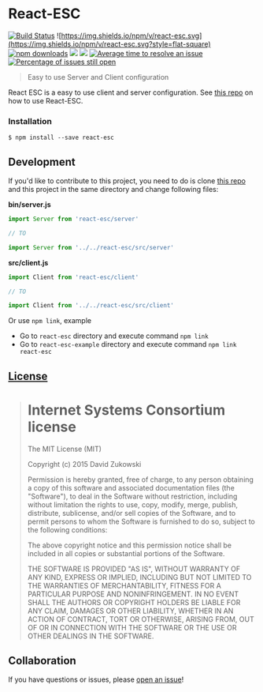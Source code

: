 # React-ESC 
[![Build Status](https://travis-ci.org/TriPSs/react-esc.svg?branch=master&style=flat-square)](https://travis-ci.org/TriPSs/react-esc?branch=master) ![https://img.shields.io/npm/v/react-esc.svg](https://img.shields.io/npm/v/react-esc.svg?style=flat-square) [![npm downloads](https://img.shields.io/npm/dt/react-esc.svg?maxAge=2592000&style=flat-square)](https://npm-stat.com/charts.html?package=react-esc) [![](https://img.shields.io/github/issues-raw/tripss/react-esc.svg?style=flat-square)](https://github.com/tripss/react-esc/issues) [![](https://img.shields.io/david/tripss/react-esc.svg?style=flat-square)](https://david-dm.org/tripss/react-esc#info=dependencies)
[![Average time to resolve an issue](http://isitmaintained.com/badge/resolution/tripss/react-esc.svg)](http://isitmaintained.com/project/tripss/react-esc "Average time to resolve an issue") [![Percentage of issues still open](http://isitmaintained.com/badge/open/tripss/react-esc.svg)](http://isitmaintained.com/project/tripss/react-esc "Percentage of issues still open")

> Easy to use Server and Client configuration

React ESC is a easy to use client and server configuration.
See [this repo](https://github.com/TriPSs/react-esc-example) on how to use React-ESC.

### Installation
```shell
$ npm install --save react-esc
```

## Development

If you'd like to contribute to this project, you need to do is clone
[this repo](https://github.com/TriPSs/react-esc-example) and this project in the same directory and change following files:

**bin/server.js**
```js
import Server from 'react-esc/server'

// TO

import Server from '../../react-esc/src/server'
```

**src/client.js**
```js
import Client from 'react-esc/client'

// TO

import Client from '../../react-esc/src/client'
```

Or use `npm link`, example
- Go to `react-esc` directory and execute command `npm link`
- Go to `react-esc-example` directory and execute command `npm link react-esc`

## [License](https://github.com/tripss/react-esc/blob/master/LICENSE)

> Internet Systems Consortium license
> ===================================
>
> The MIT License (MIT)
>  
> Copyright (c) 2015 David Zukowski
>  
> Permission is hereby granted, free of charge, to any person obtaining a copy
> of this software and associated documentation files (the "Software"), to deal
> in the Software without restriction, including without limitation the rights
> to use, copy, modify, merge, publish, distribute, sublicense, and/or sell
> copies of the Software, and to permit persons to whom the Software is
> furnished to do so, subject to the following conditions:
>  
> The above copyright notice and this permission notice shall be included in all
> copies or substantial portions of the Software.
>  
> THE SOFTWARE IS PROVIDED "AS IS", WITHOUT WARRANTY OF ANY KIND, EXPRESS OR
> IMPLIED, INCLUDING BUT NOT LIMITED TO THE WARRANTIES OF MERCHANTABILITY,
> FITNESS FOR A PARTICULAR PURPOSE AND NONINFRINGEMENT. IN NO EVENT SHALL THE
> AUTHORS OR COPYRIGHT HOLDERS BE LIABLE FOR ANY CLAIM, DAMAGES OR OTHER
> LIABILITY, WHETHER IN AN ACTION OF CONTRACT, TORT OR OTHERWISE, ARISING FROM,
> OUT OF OR IN CONNECTION WITH THE SOFTWARE OR THE USE OR OTHER DEALINGS IN THE
> SOFTWARE.

## Collaboration

If you have questions or issues, please [open an issue](https://github.com/TriPSs/react-esc/issues)!